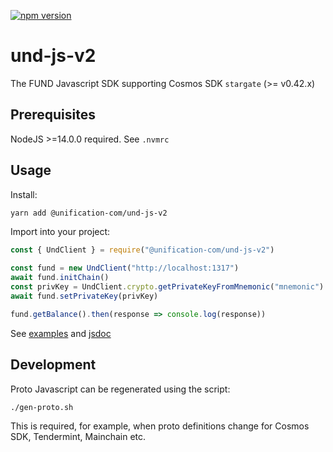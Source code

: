 [![npm version](http://img.shields.io/npm/v/@unification-com/und-js-v2.svg?style=flat)](https://npmjs.org/package/@unification-com/und-js-v2 "View this project on npm")


# und-js-v2

The FUND Javascript SDK supporting Cosmos SDK `stargate` (>= v0.42.x)

## Prerequisites

NodeJS >=14.0.0 required. See `.nvmrc`

## Usage

Install:

```bash
yarn add @unification-com/und-js-v2
```

Import into your project:

```javascript
const { UndClient } = require("@unification-com/und-js-v2")

const fund = new UndClient("http://localhost:1317")
await fund.initChain()
const privKey = UndClient.crypto.getPrivateKeyFromMnemonic("mnemonic")
await fund.setPrivateKey(privKey)

fund.getBalance().then(response => console.log(response))
```

See [examples]("./example/fund.js) and [jsdoc]("./doc/jsdoc.md)

## Development

Proto Javascript can be regenerated using the script:

```bash
./gen-proto.sh
```

This is required, for example, when proto definitions change for Cosmos SDK, Tendermint, Mainchain etc.
